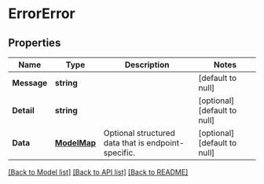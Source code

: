 # ErrorError

## Properties
Name | Type | Description | Notes
------------ | ------------- | ------------- | -------------
**Message** | **string** |  | [default to null]
**Detail** | **string** |  | [optional] [default to null]
**Data** | [**ModelMap**](interface{}.md) | Optional structured data that is endpoint-specific. | [optional] [default to null]

[[Back to Model list]](../README.md#documentation-for-models) [[Back to API list]](../README.md#documentation-for-api-endpoints) [[Back to README]](../README.md)

